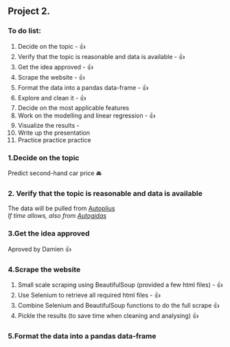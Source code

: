 ## Project 2.
### To do list:
1. Decide on the topic - :thumbsup:
2. Verify that the topic is reasonable and data is available - :thumbsup:
3. Get the idea approved - :thumbsup:
4. Scrape the website - :thumbsup:
5. Format the data into a pandas data-frame - :thumbsup:
6. Explore and clean it - :thumbsup:
7. Decide on the most applicable features
8. Work on the modelling and linear regression - :thumbsup:
9. Visualize the results - 
10. Write up the presentation
11. Practice practice practice

### 1.Decide on the topic
Predict second-hand car price :oncoming_automobile:

### 2. Verify that the topic is reasonable and data is available
The data will be pulled from [Autoplius](https://en.autoplius.lt/)   
*If time allows, also from [Autogidas](https://en.autogidas.lt/)*

### 3.Get the idea approved   
Aproved by Damien :thumbsup:

### 4.Scrape the website
1. Small scale scraping using BeautifulSoup (provided a few html files) - :thumbsup:
2. Use Selenium to retrieve all required html files - :thumbsup:
3. Combine Selenium and BeautifulSoup functions to do the full scrape :thumbsup:
4. Pickle the results (to save time when cleaning and analysing) :thumbsup:

### 5.Format the data into a pandas data-frame



